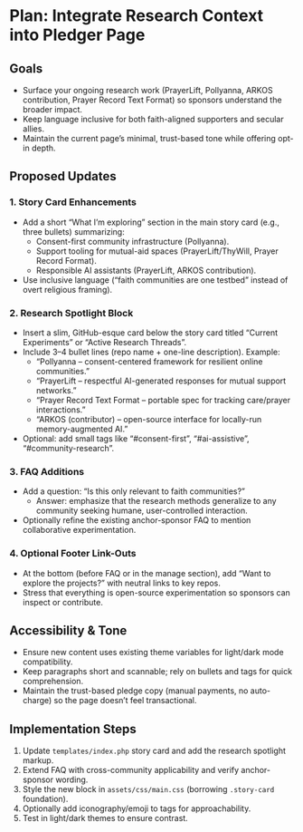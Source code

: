 # Plan: Integrate Research Context into Pledger Page

## Goals
- Surface your ongoing research work (PrayerLift, Pollyanna, ARKOS contribution, Prayer Record Text Format) so sponsors understand the broader impact.
- Keep language inclusive for both faith-aligned supporters and secular allies.
- Maintain the current page’s minimal, trust-based tone while offering opt-in depth.

## Proposed Updates

### 1. Story Card Enhancements
- Add a short “What I’m exploring” section in the main story card (e.g., three bullets) summarizing:
  - Consent-first community infrastructure (Pollyanna).
  - Support tooling for mutual-aid spaces (PrayerLift/ThyWill, Prayer Record Format).
  - Responsible AI assistants (PrayerLift, ARKOS contribution).
- Use inclusive language (“faith communities are one testbed” instead of overt religious framing).

### 2. Research Spotlight Block
- Insert a slim, GitHub-esque card below the story card titled “Current Experiments” or “Active Research Threads”.
- Include 3–4 bullet lines (repo name + one-line description). Example:
  - “Pollyanna – consent-centered framework for resilient online communities.”
  - “PrayerLift – respectful AI-generated responses for mutual support networks.”
  - “Prayer Record Text Format – portable spec for tracking care/prayer interactions.”
  - “ARKOS (contributor) – open-source interface for locally-run memory-augmented AI.”
- Optional: add small tags like “#consent-first”, “#ai-assistive”, “#community-research”.

### 3. FAQ Additions
- Add a question: “Is this only relevant to faith communities?”
  - Answer: emphasize that the research methods generalize to any community seeking humane, user-controlled interaction.
- Optionally refine the existing anchor-sponsor FAQ to mention collaborative experimentation.

### 4. Optional Footer Link-Outs
- At the bottom (before FAQ or in the manage section), add “Want to explore the projects?” with neutral links to key repos.
- Stress that everything is open-source experimentation so sponsors can inspect or contribute.

## Accessibility & Tone
- Ensure new content uses existing theme variables for light/dark mode compatibility.
- Keep paragraphs short and scannable; rely on bullets and tags for quick comprehension.
- Maintain the trust-based pledge copy (manual payments, no auto-charge) so the page doesn’t feel transactional.

## Implementation Steps
1. Update `templates/index.php` story card and add the research spotlight markup.
2. Extend FAQ with cross-community applicability and verify anchor-sponsor wording.
3. Style the new block in `assets/css/main.css` (borrowing `.story-card` foundation).
4. Optionally add iconography/emoji to tags for approachability.
5. Test in light/dark themes to ensure contrast.
